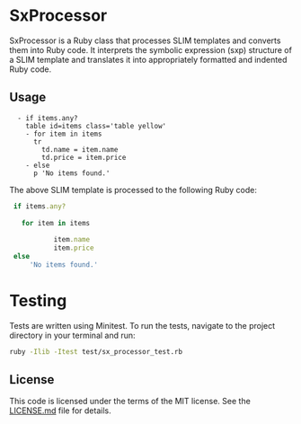 # SxProcessor

SxProcessor is a Ruby class that processes SLIM templates and converts them into Ruby code. It interprets the symbolic expression (sxp) structure of a SLIM template and translates it into appropriately formatted and indented Ruby code.

## Usage

```slim
  - if items.any?
    table id=items class='table yellow'
    - for item in items
      tr
        td.name = item.name
        td.price = item.price
    - else
      p 'No items found.'
```
The above SLIM template is processed to the following Ruby code:
```rb
 if items.any?
       
   for item in items
       
           item.name
           item.price
 else
     'No items found.'
```

# Testing
Tests are written using Minitest. To run the tests, navigate to the project directory in your terminal and run:
```sh
ruby -Ilib -Itest test/sx_processor_test.rb
```

## License

This code is licensed under the terms of the MIT license. See the [LICENSE.md](LICENSE.md) file for details.